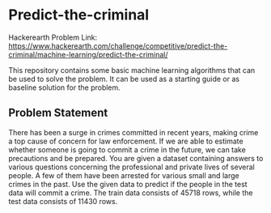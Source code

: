 # Predict-the-criminal

Hackerearth Problem Link: https://www.hackerearth.com/challenge/competitive/predict-the-criminal/machine-learning/predict-the-criminal/

This repository contains some basic machine learning algorithms that can be used to solve the problem. It can be used as a starting guide or as baseline solution for the problem.

## Problem Statement

There has been a surge in crimes committed in recent years, making crime a top cause of concern for law enforcement. If we are able to estimate whether someone is going to commit a crime in the future, we can take precautions and be prepared. You are given a dataset containing answers to various questions concerning the professional and private lives of several people. A few of them have been arrested for various small and large crimes in the past. Use the given data to predict if the people in the test data will commit a crime. The train data consists of 45718 rows, while the test data consists of 11430 rows.
